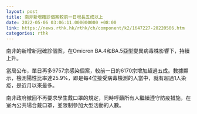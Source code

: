 ```yaml
---
layout: post
title: 南非新增確診個案較前一日增長五成以上
date: 2022-05-06 03:06:11.000000000 +08:00
link: https://news.rthk.hk/rthk/ch/component/k2/1647227-20220506.htm
categories: rthk
---
```


南非的新增新冠確診個案，在Omicron BA.4和BA.5亞型變異病毒株影響下，持續上升。

當局公布，單日再多9757宗感染個案，較前一日的6170宗增加超過五成。數據顯示，檢測陽性比率達25.9%，即是每4位接受病毒檢測的人當中，就有超過1人染疫，是近月以來最多。

南非政府撤回不再要求學生戴口罩的規定，同時呼籲所有人繼續遵守防疫措施，在室內公共場合戴口罩，並限制參加大型活動的人數。
